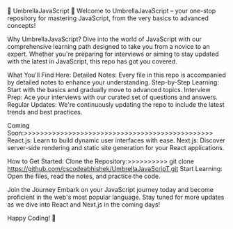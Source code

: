 🌟 UmbrellaJavaScript 🌟
Welcome to UmbrellaJavaScript – your one-stop repository for mastering JavaScript, from the very basics to advanced concepts!

Why UmbrellaJavaScript?
Dive into the world of JavaScript with our comprehensive learning path designed to take you from a novice to an expert. Whether you're preparing for interviews or aiming to stay updated with the latest in JavaScript, this repo has got you covered.

What You'll Find Here:
Detailed Notes: Every file in this repo is accompanied by detailed notes to enhance your understanding.
Step-by-Step Learning: Start with the basics and gradually move to advanced topics.
Interview Prep: Ace your interviews with our curated set of questions and answers.
Regular Updates: We're continuously updating the repo to include the latest trends and best practices.

Coming Soon:>>>>>>>>>>>>>>>>>>>>>>>>>>>>>>>>>>>>>>>>>>>>>>>
React.js: Learn to build dynamic user interfaces with ease.
Next.js: Discover server-side rendering and static site generation for your React applications.

How to Get Started:
Clone the Repository:>>>>>>>>>>
git clone <https://github.com/cscodeabhishek/UmbrellaJavaScripT.git>
Start Learning: Open the files, read the notes, and practice the code.

Join the Journey
Embark on your JavaScript journey today and become proficient in the web's most popular language. Stay tuned for more updates as we dive into React and Next.js in the coming days!

Happy Coding! 🚀
